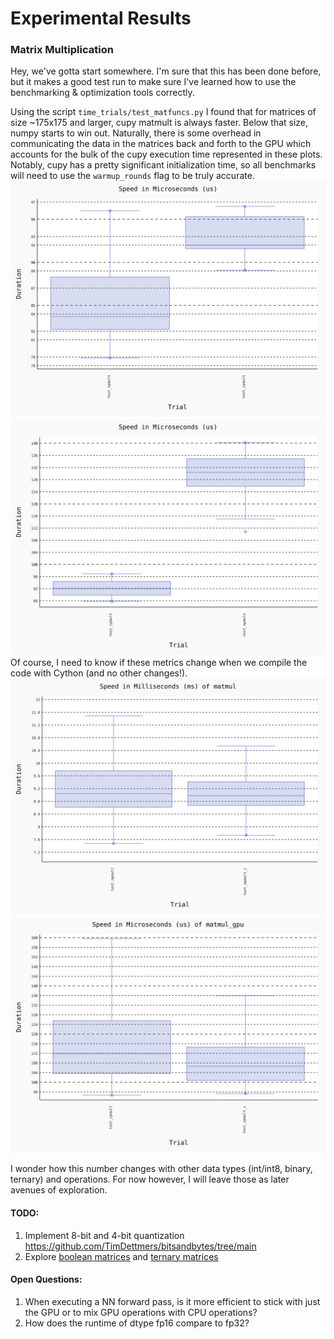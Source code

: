 # Experimental Results

### Matrix Multiplication
Hey, we've gotta start somewhere. I'm sure that this has been done before, but it makes a good test run to make sure I've learned how to use the benchmarking & optimization tools correctly.

Using the script `time_trials/test_matfuncs.py` I found that for matrices of size ~175x175 and larger, cupy matmult is always faster. Below that size, numpy starts to win out. Naturally, there is some overhead in communicating the data in the matrices back and forth to the GPU which accounts for the bulk of the cupy execution time represented in these plots. Notably, cupy has a pretty significant initialization time, so all benchmarks will need to use the `warmup_rounds` flag to be truly accurate.
![150x150](../blob/benchmark_matmul_150.svg)
![175x175](../blob/benchmark_matmul_175.svg)
Of course, I need to know if these metrics change when we compile the code with Cython (and no other changes!).
![1000x1000](../blob/benchmark_matmul_1000_cpu.svg)
![1000x1000](../blob/benchmark_matmul_1000_gpu.svg)

I wonder how this number changes with other data types (int/int8, binary, ternary) and operations. For now however, I will leave those as later avenues of exploration.
#### TODO:
1. Implement 8-bit and 4-bit quantization https://github.com/TimDettmers/bitsandbytes/tree/main
2. Explore [boolean matrices](https://stackoverflow.com/questions/18447321/binary-matrix-multiplication-bit-twiddling-hack) and [ternary matrices](https://github.com/google/gemmlowp)

#### Open Questions:
1. When executing a NN forward pass, is it more efficient to stick with just the GPU or to mix GPU operations with CPU operations?
2. How does the runtime of dtype fp16 compare to fp32?
